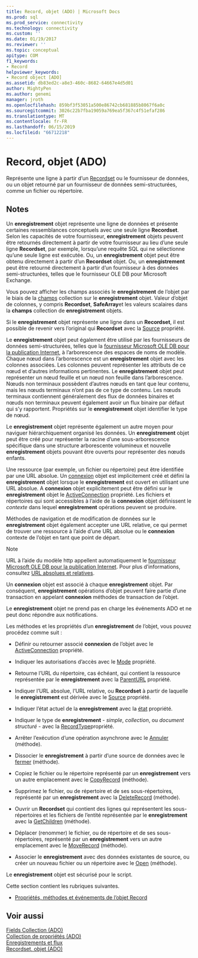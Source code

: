 ```yaml
---
title: Record, objet (ADO) | Microsoft Docs
ms.prod: sql
ms.prod_service: connectivity
ms.technology: connectivity
ms.custom: ''
ms.date: 01/19/2017
ms.reviewer: ''
ms.topic: conceptual
apitype: COM
f1_keywords:
- Record
helpviewer_keywords:
- Record object [ADO]
ms.assetid: db83ed2c-a8e3-460c-8682-64667e4d5d01
author: MightyPen
ms.author: genemi
manager: jroth
ms.openlocfilehash: 859bf3f53051a500e86742cb681885b8067f6a0c
ms.sourcegitcommit: 3026c22b7fba19059a769ea5f367c4f51efaf286
ms.translationtype: MT
ms.contentlocale: fr-FR
ms.lasthandoff: 06/15/2019
ms.locfileid: "66712218"
---
```

# <a name="record-object-ado"></a>Record, objet (ADO)
Représente une ligne à partir d’un [Recordset](../../../ado/reference/ado-api/recordset-object-ado.md) ou le fournisseur de données, ou un objet retourné par un fournisseur de données semi-structurées, comme un fichier ou répertoire.  
  
## <a name="remarks"></a>Notes  
 Un **enregistrement** objet représente une ligne de données et présente certaines ressemblances conceptuels avec une seule ligne **Recordset**. Selon les capacités de votre fournisseur, **enregistrement** objets peuvent être retournés directement à partir de votre fournisseur au lieu d’une seule ligne **Recordset**, par exemple, lorsqu’une requête SQL qui ne sélectionne qu’une seule ligne est exécutée. Ou, un **enregistrement** objet peut être obtenu directement à partir d’un **Recordset** objet. Ou, un **enregistrement** peut être retourné directement à partir d’un fournisseur à des données semi-structurées, telles que le fournisseur OLE DB pour Microsoft Exchange.  
  
 Vous pouvez afficher les champs associés le **enregistrement** de l’objet par le biais de la [champs](../../../ado/reference/ado-api/fields-collection-ado.md) collection sur le **enregistrement** objet. Valeur d’objet de colonnes, y compris **Recordset**, **SafeArray**et les valeurs scalaires dans la **champs** collection de **enregistrement** objets.  
  
 Si le **enregistrement** objet représente une ligne dans un **Recordset**, il est possible de revenir vers l’original qui **Recordset** avec la [Source](../../../ado/reference/ado-api/source-property-ado-record.md) propriété.  
  
 Le **enregistrement** objet peut également être utilisé par les fournisseurs de données semi-structurées, telles que la [fournisseur Microsoft OLE DB pour la publication Internet](../../../ado/guide/appendixes/microsoft-ole-db-provider-for-internet-publishing.md), à l’arborescence des espaces de noms de modèle. Chaque nœud dans l’arborescence est un **enregistrement** objet avec les colonnes associées. Les colonnes peuvent représenter les attributs de ce nœud et d’autres informations pertinentes. Le **enregistrement** objet peut représenter un nœud feuille et un nœud non feuille dans l’arborescence. Nœuds non terminaux possèdent d’autres nœuds en tant que leur contenu, mais les nœuds terminaux n’ont pas de ce type de contenu. Les nœuds terminaux contiennent généralement des flux de données binaires et nœuds non terminaux peuvent également avoir un flux binaire par défaut qui s’y rapportent. Propriétés sur le **enregistrement** objet identifier le type de nœud.  
  
 Le **enregistrement** objet représente également un autre moyen pour naviguer hiérarchiquement organisé les données. Un **enregistrement** objet peut être créé pour représenter la racine d’une sous-arborescence spécifique dans une structure arborescente volumineux et nouvelle **enregistrement** objets pouvant être ouverts pour représenter des nœuds enfants.  
  
 Une ressource (par exemple, un fichier ou répertoire) peut être identifiée par une URL absolue. Un [connexion](../../../ado/reference/ado-api/connection-object-ado.md) objet est implicitement créé et défini la **enregistrement** objet lorsque le **enregistrement** est ouvert en utilisant une URL absolue. A **connexion** objet explicitement peut être défini sur le **enregistrement** objet le [ActiveConnection](../../../ado/reference/ado-api/activeconnection-property-ado.md) propriété. Les fichiers et répertoires qui sont accessibles à l’aide de la **connexion** objet définissent le *contexte* dans lequel **enregistrement** opérations peuvent se produire.  
  
 Méthodes de navigation et de modification de données sur le **enregistrement** objet également accepter une URL relative, ce qui permet de trouver une ressource à l’aide d’une URL absolue ou le **connexion** contexte de l’objet en tant que point de départ.  
  
> [!NOTE]
>  URL à l’aide du modèle http appellent automatiquement le [fournisseur Microsoft OLE DB pour la publication Internet](../../../ado/guide/appendixes/microsoft-ole-db-provider-for-internet-publishing.md). Pour plus d’informations, consultez [URL absolues et relatives](../../../ado/guide/data/absolute-and-relative-urls.md).  
  
 Un **connexion** objet est associé à chaque **enregistrement** objet. Par conséquent, **enregistrement** opérations d’objet peuvent faire partie d’une transaction en appelant **connexion** méthodes de transaction de l’objet.  
  
 Le **enregistrement** objet ne prend pas en charge les événements ADO et ne peut donc répondre aux notifications.  
  
 Les méthodes et les propriétés d’un **enregistrement** de l’objet, vous pouvez procédez comme suit :  
  
-   Définir ou retourner associé **connexion** de l’objet avec le [ActiveConnection](../../../ado/reference/ado-api/activeconnection-property-ado.md) propriété.  
  
-   Indiquer les autorisations d’accès avec le [Mode](../../../ado/reference/ado-api/mode-property-ado.md) propriété.  
  
-   Retourne l’URL du répertoire, cas échéant, qui contient la ressource représentée par le **enregistrement** avec la [ParentURL](../../../ado/reference/ado-api/parenturl-property-ado.md) propriété.  
  
-   Indiquer l’URL absolue, l’URL relative, ou **Recordset** à partir de laquelle le **enregistrement** est dérivée avec le [Source](../../../ado/reference/ado-api/source-property-ado-record.md) propriété.  
  
-   Indiquer l’état actuel de la **enregistrement** avec la [état](../../../ado/reference/ado-api/state-property-ado.md) propriété.  
  
-   Indiquer le type de **enregistrement** - *simple*, *collection*, ou *document structuré* - avec la [ RecordType](../../../ado/reference/ado-api/recordtype-property-ado.md)propriété.  
  
-   Arrêter l’exécution d’une opération asynchrone avec le [Annuler](../../../ado/reference/ado-api/cancel-method-ado.md) (méthode).  
  
-   Dissocier le **enregistrement** à partir d’une source de données avec le [fermer](../../../ado/reference/ado-api/close-method-ado.md) (méthode).  
  
-   Copiez le fichier ou le répertoire représenté par un **enregistrement** vers un autre emplacement avec le [CopyRecord](../../../ado/reference/ado-api/copyrecord-method-ado.md) (méthode).  
  
-   Supprimez le fichier, ou de répertoire et de ses sous-répertoires, représenté par un **enregistrement** avec la [DeleteRecord](../../../ado/reference/ado-api/deleterecord-method-ado.md) (méthode).  
  
-   Ouvrir un **Recordset** qui contient des lignes qui représentent les sous-répertoires et les fichiers de l’entité représentée par le **enregistrement** avec la [GetChildren](../../../ado/reference/ado-api/getchildren-method-ado.md) (méthode).  
  
-   Déplacer (renommer) le fichier, ou de répertoire et de ses sous-répertoires, représenté par un **enregistrement** vers un autre emplacement avec le [MoveRecord](../../../ado/reference/ado-api/moverecord-method-ado.md) (méthode).  
  
-   Associer le **enregistrement** avec des données existantes de source, ou créer un nouveau fichier ou un répertoire avec le [Open](../../../ado/reference/ado-api/open-method-ado-record.md) (méthode).  
  
 Le **enregistrement** objet est sécurisé pour le script.  
  
 Cette section contient les rubriques suivantes.  
  
-   [Propriétés, méthodes et événements de l’objet Record](../../../ado/reference/ado-api/record-object-properties-methods-and-events.md)  
  
## <a name="see-also"></a>Voir aussi  
 [Fields Collection (ADO)](../../../ado/reference/ado-api/fields-collection-ado.md)   
 [Collection de propriétés (ADO)](../../../ado/reference/ado-api/properties-collection-ado.md)   
 [Enregistrements et flux](../../../ado/guide/data/records-and-streams.md)   
 [Recordset, objet (ADO)](../../../ado/reference/ado-api/recordset-object-ado.md)

